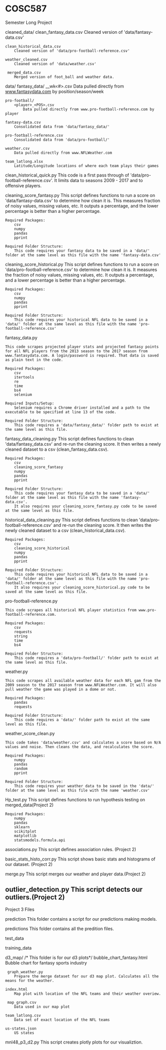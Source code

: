 # COSC587
Semester Long Project

cleaned_data/
	clean_fantasy_data.csv
		Cleaned version of 'data/fantasy-data.csv'

	clean_historical_data.csv
		Cleaned version of 'data/pro-football-reference.csv'
	
	weather_cleaned.csv
		Cleaned version of 'data/weather.csv'
	
	 merged_data.csv
	 	Merged version of foot_ball and weather data. 

data/
	fantasy_data/
		<POS>_<year>_wk<#>.csv
			Data pulled directly from www.fantasydata.com by position/season/week

	pro-football/
		<player>_<POS>.csv
			Data pulled directly from www.pro-football-reference.com by player

	fantasy-data.csv
		Consolidated data from 'data/fantasy_data/'

	pro-football-reference.csv
		Consolidated data from 'data/pro-football/'

	weather.csv
		Data pulled directly from www.NFLWeather.com
	
	team_latlong.xlsx
		Latitude/Longitude locations of where each team plays their games
	
		
clean_historical_quick.py
	This code is a first pass through of 'data/pro-football-reference.csv'. It limits data to seasons 2009 - 2017 and to offensive players.


cleaning_score_fantasy.py
	This script defines functions to run a score on 'data/fantasy-data.csv' to determine how clean it is. This measures fraction of noisy values,
	missing values, etc. It outputs a percentage, and the lower percentage is better than a higher percentage.

	Required Packages:
		csv
		numpy
		pandas
		pprint

	Required Folder Structure:
		This code requires your fantasy data to be saved in a 'data/' folder at the same level as this file with the name 'fantasy-data.csv'


cleaning_score_historical.py
	This script defines functions to run a score on 'data/pro-football-reference.csv' to determine how clean it is. It measures the fraction
	of noisy values, missing values, etc. It outputs a percentage, and a lower percentage is better than a higher percentage.

	Required Packages:
		csv
		numpy
		pandas
		pprint
		
	Required Folder Structure:
		This code requires your historical NFL data to be saved in a 'data/' folder at the same level as this file with the name 'pro-football-reference.csv'


fantasy_data.py

	This code scrapes projected player stats and projected fantasy points for all NFL players from the 2013 season to the 2017 season from
	www.fantasydata.com. A login/password is required. That data is saved as plain text in the code.
	
	Required Packages:
		csv
		itertools
		re
		time
		bs4
		selenium
		
	Required Inputs/Setup:
		Selenium requires a Chrome driver installed and a path to the executable to be specified at line 13 of the code.

	Required Folder Structure:
		This code requires a 'data/fantasy_data/' folder path to exist at the same level as this file.


fantasy_data_cleaning.py
	This script defines functions to clean 'data/fantasy_data.csv' and re-run the cleaning score. It then writes a newly cleaned
	dataset to a csv (clean_fantasy_data.csv).

	Required Packages:
		csv
		cleaning_score_fantasy
		numpy
		pandas
		pprint

	Required Folder Structure:
		This code requires your fantasy data to be saved in a 'data/' folder at the same level as this file with the name 'fantasy-data.csv'.
		It also requires your cleaning_score_fantasy.py code to be saved at the same level as this file.


historical_data_cleaning.py
	This script defines functions to clean 'data/pro-football-reference.csv' and re-run the cleaning score. It then writes the newly cleaned
	dataset to a csv (clean_historical_data.csv).

	Required Packages:
		csv
		cleaning_score_historical
		numpy
		pandas
		pprint

	Required Folder Structure:
		This code requires your historical NFL data to be saved in a 'data/' folder at the same level as this file with the name 'pro-football-reference.csv'.
		It also requires your cleaning_score_historical.py code to be saved at the same level as this file.


pro-football-reference.py

	This code scrapes all historical NFL player statistics from www.pro-football-reference.com.

	Required Packages:
		csv
		requests
		string
		time
		bs4

	Required Folder Structure:
		This code requires a 'data/pro-football/' folder path to exist at the same level as this file.


weather.py

	This code scrapes all available weather data for each NFL gam from the 2009 season to the 2017 season from www.NFLWeather.com. It will also
	pull weather the game was played in a dome or not.

	Required Packages:
		pandas
		requests

	Required Folder Structure:
		This code requires a 'data/' folder path to exist at the same level as this file.


weather_score_clean.py

	This code takes 'data/weather.csv' and calculates a score based on N/A values and noise. Then cleans the data, and recalculates the score.

	Required Packages:
		numpy
		pandas
		random
		pprint

	Required Folder Structure:
		This code requires your weather data to be saved in the 'data/' folder at the same level as this file with the name 'weather.csv'

Hp_test.py
	This script defines functions to run hypothesis testing on merged_data(Project 2)

	Required Packages:
		numpy
		pandas
		sklearn
		scikitplot
		matplotlib
		statsmodels.formula.api
 
 associations.py
 	This script defines association rules. (Project 2)

basic_stats_histo_corr.py
	This script shows basic stats and histograms of our dataset. (Project 2)
	
merge.py
	This script merges our weather and player data.(Project 2)

outlier_detection.py
	This script detects our outliers.(Project 2)
--------------------------------------------------------------------------------------------------------------------------------------
Project 3 Files

prediction
	This folder contains a script for our predictions making models. 

predictions
	This folder contains all the predition files. 

test_data
	
training_data

d3_map/
	/* This folder is for our d3 plots*/
	bubble_chart_fantasy.html 
		Bubble chart for fantasy sports industry
	 
	 graph_weather.py
	 	Prepare the merge dataset for our d3 map plot. Calculates all the means for the weather. 
	
	index.html
		Map plot with location of the NFL teams and their weather overiew. 
		
	 map_graph.csv
	 	Data used in our map plot
		
	team_latlong.csv
		Data set of exact location of the NFL teams 
	
	us-states.json
		US states

mnl48_p3_d2.py
	This script creates plotly plots for our visualiztion. 
		
